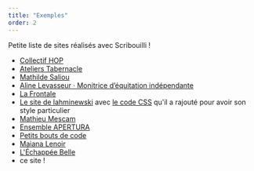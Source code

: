 ```yaml
---
title: "Exemples"
order: 2
---
```

Petite liste de sites réalisés avec Scribouilli !

- [Collectif HOP](http://collectifhop.fr/)
- [Ateliers Tabernacle](https://atelierstabernacle.github.io/test-website-repo-3796/realisations.html)
- [Mathilde Saliou](https://mathildesaliou.com/)
- [Aline Levasseur · Monitrice d’équitation indépendante](https://aline-levasseur-equitation.fr/)
- [La Frontale](https://lafrontale.dev/)
- [Le site de lahminewski](https://lahminewski.github.io/note/) avec [le code CSS](https://github.com/Lahminewski/note/blob/main/assets/css/custom.css) qu'il a rajouté pour avoir son style particulier
- [Mathieu Mescam](https://www.spinning-fantasies.org/)
- [Ensemble APERTURA](https://ensembleapertura.github.io/test-website-repo-3796/)
- [Petits bouts de code](https://ynote.github.io/petits-bouts-de-code/)
- [Maiana Lenoir](https://mana-spirit.fr/)
- [L'Échappée Belle](https://lechappeebelle.team/)
- ce site ! 